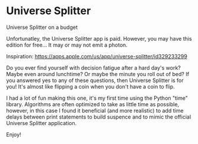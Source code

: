 # Universe Splitter
Universe Splitter on a budget

Unfortunatley, the Universe Splitter app is paid.
However, you may have this edition for free...
It may or may not emit a photon.

Inspiration: https://apps.apple.com/us/app/universe-splitter/id329233299

Do you ever find yourself with decision fatigue after a hard day's work? Maybe even around lunchtime? Or maybe the minute you roll out of bed? If you answered yes to any of these questions, then Universe Splitter is for you! It's almost like flipping a coin when you don't have a coin to flip.

I had a lot of fun making this one, it's my first time using the Python "time" library. Algorithms are often optimized to take as little time as possible, however, in this case I found it beneficial (and more realistic) to add time delays between print statements to build suspence and to mimic the official Universe Splitter application.

Enjoy!
